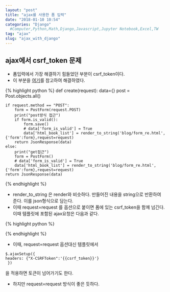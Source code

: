 ```yaml
---
layout: "post"
title: "ajax를 사용한 폼 입력"
date: "2018-01-10 10:54"
categories: "Django"
  #Computer,Python,Math,Django,Javascript,Jupyter Notebook,Excel,TW
tag: "ajax"
slug: "ajax_with_django"
---
```


## ajax에서 csrf_token 문제
- 폼입력에서 가장 해결하기 힘들었던 부분이 csrf_token이다.
- 이 부분을 [여기](https://simpleisbetterthancomplex.com/tutorial/2016/11/15/how-to-implement-a-crud-using-ajax-and-json.html)를 참고하여 해결하였다.

{% highlight python %}
def create(request):
    data={}
    post = Post.objects.all()

    if request.method == "POST":
        form = PostForm(request.POST)
        print("post방식 접근")
        if form.is_valid():
            form.save()
            # data['form_is_valid'] = True
            data['html_book_list'] = render_to_string('blog/form_re.html',{'form':form},request=request)
        return JsonResponse(data)
    else:
        print("get접근")
        form = PostForm()
        # data['form_is_valid'] = True
        data['html_book_list'] = render_to_string('blog/form_re.html',{'form':form},request=request)
    return JsonResponse(data)
{% endhighlight %}

- render_to_string 은 render와 비슷하다. 만들어진 내용을 string으로 반환하여 준다. 이를 json형식으로 담는다.
- 이때 request=request 를 옵션으로 붙이면 폼에 있는 csrf_token을 함께 넘긴다. 이때 템플릿에 포함된 ajax요청은 다음과 같다.

{% highlight python %}
<script type="text/javascript">
      $(function(){
        $("#member").on("click",function(){
          var form = $(this);
          // $.ajaxSetup({
          //   headers: {"X-CSRFToken":'{{csrf_token}}'}
          // });  // 이 부분은 반드시 필요,없으면 403 에러 발생
          $.ajax({
            url: '/blog/create',
            // data: form.serialize(), 그냥 접속만 하면 되므로 특별히 전달할 데이터 없음.
            type: 'get',
            dataType: 'json',
            beforeSend: function(){
              $("#modal-book").modal("show");
            },
            success: function(data){
              $("#modal-book .modal-content").html(data.html_book_list);
            }
          });
    return false;
        });

      });

    </script>
{% endhighlight %}
- 이때, request=request 옵션대신 템플릿에서
```
$.ajaxSetup({
headers: {"X-CSRFToken":'{{csrf_token}}'}
 })
 ```
 을 적용하면 토큰이 넘어가기도 한다.
 - 하지만 request=request 방식이 좋은 듯하다.
